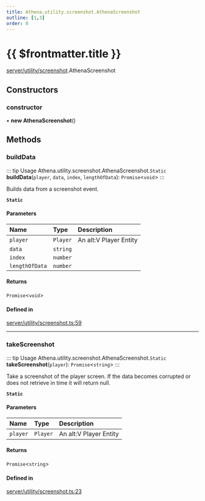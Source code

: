 ```yaml
---
title: Athena.utility.screenshot.AthenaScreenshot
outline: [1,3]
order: 0
---
```


# {{ $frontmatter.title }}


[server/utility/screenshot](../modules/server_utility_screenshot.md).AthenaScreenshot

## Constructors

### constructor

• **new AthenaScreenshot**()

## Methods

### buildData

::: tip Usage
Athena.utility.screenshot.AthenaScreenshot.`Static` **buildData**(`player`, `data`, `index`, `lengthOfData`): `Promise`<`void`\>
:::

Builds data from a screenshot event.

**`Static`**

#### Parameters

| Name | Type | Description |
| :------ | :------ | :------ |
| `player` | `Player` | An alt:V Player Entity |
| `data` | `string` |  |
| `index` | `number` |  |
| `lengthOfData` | `number` |  |

#### Returns

`Promise`<`void`\>

#### Defined in

[server/utility/screenshot.ts:59](https://github.com/Stuyk/altv-athena/blob/cdad41b/src/core/server/utility/screenshot.ts#L59)

___

### takeScreenshot

::: tip Usage
Athena.utility.screenshot.AthenaScreenshot.`Static` **takeScreenshot**(`player`): `Promise`<`string`\>
:::

Take a screenshot of the player screen.
If the data becomes corrupted or does not retrieve in time it will return null.

**`Static`**

#### Parameters

| Name | Type | Description |
| :------ | :------ | :------ |
| `player` | `Player` | An alt:V Player Entity |

#### Returns

`Promise`<`string`\>

#### Defined in

[server/utility/screenshot.ts:23](https://github.com/Stuyk/altv-athena/blob/cdad41b/src/core/server/utility/screenshot.ts#L23)
